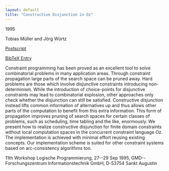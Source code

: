 ```yaml
---
layout: default
title: "Constructive Disjunction in Oz"
---
```



1995


Tobias Müller and Jörg Würtz



[Postscript](http://www.ps.uni-sb.de/PapersOz/ProgrammingSysLab/CDinOz.ps.gz)

[BibTeX Entry](http://www.ps.uni-sb.de/PapersOz/abstracts/CDinOz.bib)


Constraint programming has been proved as an excellent  tool to solve
combinatorial problems in many application areas. Through constraint
propagation  large parts of the search space can be pruned away. Hard problems
are those which involve disjunctive constraints introducing non-determinism.
While the introduction of choice-points for disjunctive constraints may lead
to combinatorial explosion, other approaches only check whether the
disjunction can still be satisfied.  Constructive disjunction instead lifts
common information of alternatives up and thus allows other parts of the
computation to benefit from this extra information. This form of propagation
improves pruning of search spaces for certain classes of problems, such as
scheduling, time tabling and the like, enormously. We present  how to realize
constructive disjunction  for finite domain constraints without  local
computation spaces in  the concurrent constraint language Oz. The
implementation is achieved with minimal effort reusing existing concepts. Our
implementation scheme is suited for other constraint systems based on
arc-consistency algorithms too.



11th Workshop Logische Programmierung, 27--29 Sep 1995, GMD--Forschungszentrum Informationstechnik GmbH, D-53754 Sankt Augustin




